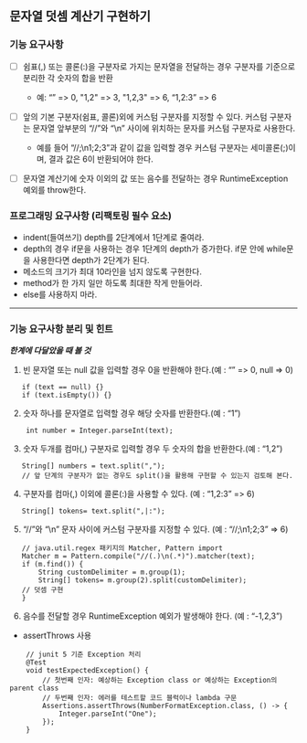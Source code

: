 ## 문자열 덧셈 계산기 구현하기

### 기능 요구사항
- [ ] 쉼표(,) 또는 콜론(:)을 구분자로 가지는 문자열을 전달하는 경우 구분자를 기준으로 분리한 각 숫자의 합을 반환 
    - 예: “” => 0, "1,2" => 3, "1,2,3" => 6, “1,2:3” => 6
- [ ] 앞의 기본 구분자(쉼표, 콜론)외에 커스텀 구분자를 지정할 수 있다. 커스텀 구분자는 문자열 앞부분의 “//”와 “\n” 사이에 위치하는 문자를 커스텀 구분자로 사용한다. 
    - 예를 들어 “//;\n1;2;3”과 같이 값을 입력할 경우 커스텀 구분자는 세미콜론(;)이며, 결과 값은 6이 반환되어야 한다.
- [ ] 문자열 계산기에 숫자 이외의 값 또는 음수를 전달하는 경우 RuntimeException 예외를 throw한다.


### 프로그래밍 요구사항 (리팩토링 필수 요소)
- indent(들여쓰기) depth를 2단계에서 1단계로 줄여라.
- depth의 경우 if문을 사용하는 경우 1단계의 depth가 증가한다. if문 안에 while문을 사용한다면 depth가 2단계가 된다.
- 메소드의 크기가 최대 10라인을 넘지 않도록 구현한다.
- method가 한 가지 일만 하도록 최대한 작게 만들어라.
- else를 사용하지 마라.

----

### 기능 요구사항 분리 및 힌트

***한계에 다달았을 때 볼 것***

1. 빈 문자열 또는 null 값을 입력할 경우 0을 반환해야 한다.(예 : “” => 0, null => 0)
```
   if (text == null) {}
   if (text.isEmpty()) {}
```

2. 숫자 하나를 문자열로 입력할 경우 해당 숫자를 반환한다.(예 : “1”)
```
    int number = Integer.parseInt(text);
``` 

3. 숫자 두개를 컴마(,) 구분자로 입력할 경우 두 숫자의 합을 반환한다.(예 : “1,2”)
```
   String[] numbers = text.split(",");
   // 앞 단계의 구분자가 없는 경우도 split()을 활용해 구현할 수 있는지 검토해 본다.
```

4. 구분자를 컴마(,) 이외에 콜론(:)을 사용할 수 있다. (예 : “1,2:3” => 6)
```
   String[] tokens= text.split(",|:");
```

5. “//”와 “\n” 문자 사이에 커스텀 구분자를 지정할 수 있다. (예 : “//;\n1;2;3” => 6)
```
   // java.util.regex 패키지의 Matcher, Pattern import
   Matcher m = Pattern.compile("//(.)\n(.*)").matcher(text);
   if (m.find()) {
       String customDelimiter = m.group(1);
       String[] tokens= m.group(2).split(customDelimiter);
   // 덧셈 구현
   }
```

6. 음수를 전달할 경우 RuntimeException 예외가 발생해야 한다. (예 : “-1,2,3”)
- assertThrows 사용

```
    // junit 5 기준 Exception 처리
    @Test
    void testExpectedException() {
        // 첫번째 인자: 예상하는 Exception class or 예상하는 Exception의 parent class 
        // 두번째 인자: 에러를 테스트할 코드 블럭이나 lambda 구문 
        Assertions.assertThrows(NumberFormatException.class, () -> {
            Integer.parseInt("One");
        });
    }
```